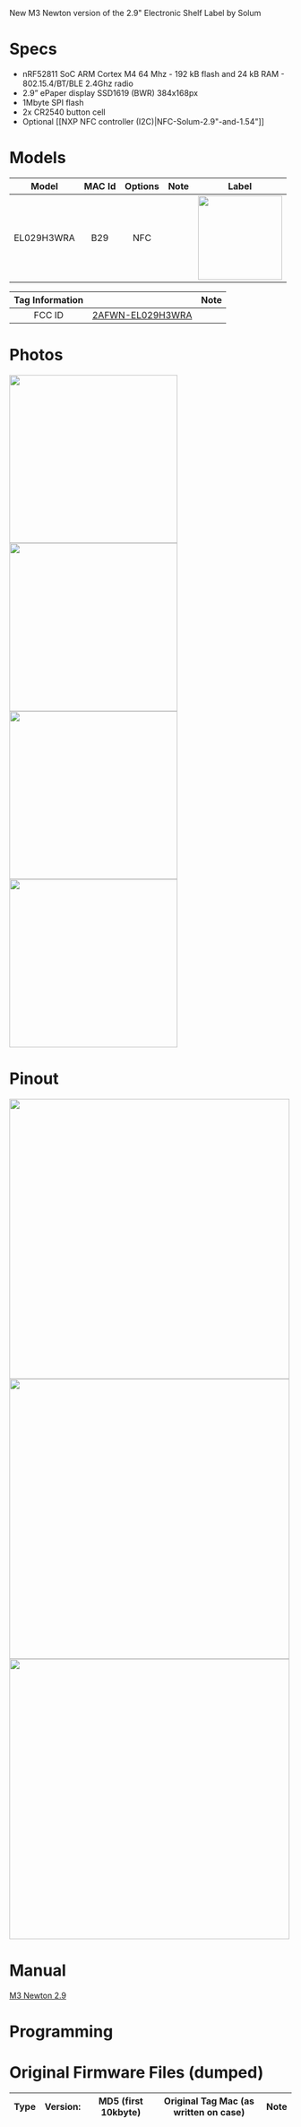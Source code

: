 New M3 Newton version of the 2.9" Electronic Shelf Label by Solum

# Specs #
* nRF52811 SoC ARM Cortex M4 64 Mhz - 192 kB flash and 24 kB RAM - 802.15.4/BT/BLE 2.4Ghz radio
* 2.9” ePaper display SSD1619 (BWR) 384x168px
* 1Mbyte SPI flash
* 2x CR2540 button cell
* Optional [[NXP NFC controller (I2C)|NFC-Solum-2.9"-and-1.54"]]

# Models # 
Model | MAC Id | Options | Note | Label
:-------------------------:|:------:|:-----------------------:|:-------------------------:|:---------------------:
EL029H3WRA | B29 | NFC | | <img width="150" src="https://github.com/jjwbruijn/OpenEPaperLink/assets/2544995/01de96cd-1ef7-4af9-a92b-20f556e906b2">


 Tag Information                     |       | Note
:-------------------------:|:-------------------------:|:-------------------------:
FCC ID | [2AFWN-EL029H3WRA](https://fcc.report/FCC-ID/2AFWN-EL029H3WRA)

# Photos #

<img width="300" src="https://github.com/jjwbruijn/OpenEPaperLink/assets/2544995/c821d9b4-a43b-4ed4-b451-5bb9afc9d4a2">
<img width="300" src="https://github.com/jjwbruijn/OpenEPaperLink/assets/2544995/ceb77db7-f19f-4475-b6ee-e720ee2b306a">
<img width="300" src="https://github.com/jjwbruijn/OpenEPaperLink/assets/2544995/20ec3542-4f68-4321-8293-9227432b9c6e">
<img width="300" src="https://github.com/jjwbruijn/OpenEPaperLink/assets/2544995/725e9a92-f6f5-44dc-8fac-5beb14f1e956">
<br/>

# Pinout #
<a href="https://github.com/jjwbruijn/OpenEPaperLink/assets/2544995/c15be7c9-e3d1-4550-9a00-07c98353e161"><img height="500" src="https://github.com/jjwbruijn/OpenEPaperLink/assets/2544995/c15be7c9-e3d1-4550-9a00-07c98353e161"></a>
<a href="https://github.com/jjwbruijn/OpenEPaperLink/assets/2544995/d6f32227-f6af-4620-834d-d36a46a32e90"><img height="500" src="https://github.com/jjwbruijn/OpenEPaperLink/assets/2544995/d6f32227-f6af-4620-834d-d36a46a32e90"></a>
<a href="https://github.com/jjwbruijn/OpenEPaperLink/assets/2544995/4134bce5-34e0-4806-a917-8f59a1be0648"><img height="500" src="https://github.com/jjwbruijn/OpenEPaperLink/assets/2544995/4134bce5-34e0-4806-a917-8f59a1be0648"></a>
<br/>

# Manual #
[M3 Newton 2.9](https://github.com/jjwbruijn/OpenEPaperLink/files/12072975/M3.Newton.2.9.pdf)

# Programming #

# Original Firmware Files (dumped) #
Type | Version:     | MD5 (first 10kbyte) | Original Tag Mac (as written on case)| Note
:------------------:|:----------:|:-------------:|:--------------:|:---------------:

